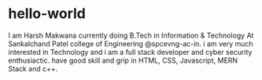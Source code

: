 # hello-world
I am Harsh Makwana currently doing B.Tech in Information & Technology At Sankalchand Patel college 
of Engineering @spcevng-ac-in.
i am very much interested in Technology and i am a full stack developer and cyber security enthusiactic.
have good skill and grip in HTML, CSS, Javascript, MERN Stack and c++.
